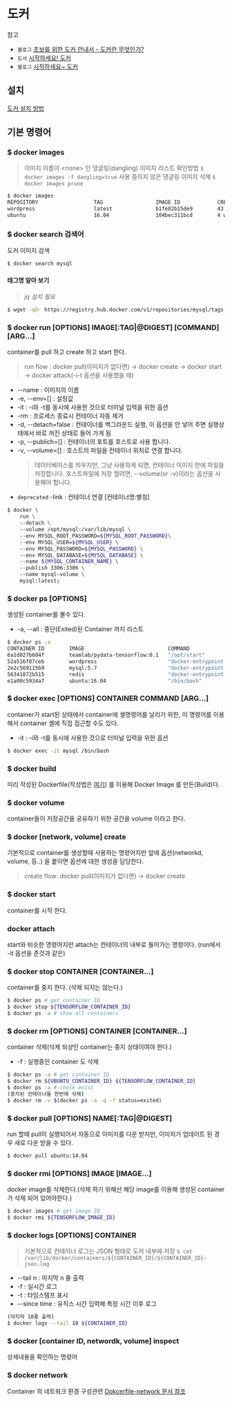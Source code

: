 도커
========

참고
- ``블로그`` [초보를 위한 도커 안내서 - 도커란 무엇인가?](https://subicura.com/2017/01/19/docker-guide-for-beginners-1.html)
- ``도서`` [시작하세요! 도커](http://www.kyobobook.co.kr/product/detailViewKor.laf?ejkGb=KOR&mallGb=KOR&barcode=9791158390617&orderClick=LAG&Kc=)
- ``블로그`` [시작하세요~ 도커](http://www.pyrasis.com/book/DockerForTheReallyImpatient/)

## 설치
[도커 설치 방법](/Docker/Docker-설치.md)

## 기본 명령어

### $ docker images
> 이미지 이름이 \<none> 인 댕글링(dangling) 이미지 리스트 확인방법
> `$ docker images -f dangling=true`
> 사용 중이지 않은 댕글링 이미지 삭제
> `$ docker images prune`

```sh
$ docker images
REPOSITORY                  TAG                 IMAGE ID            CREATED             SIZE
wordpress                   latest              b1fe82b15de9        43 hours ago        400.2 MB
ubuntu                      16.04               104bec311bcd        4 weeks ago         129 MB
```

### $ docker search 검색어
도커 이미지 검색

```bash
$ docker search mysql
```

#### 태그명 알아 보기

> *jq 설치 필요*

```bash
$ wget -qO- https://registry.hub.docker.com/v1/repositories/mysql/tags | jq '.[].name'
```

### $ docker run [OPTIONS] IMAGE[:TAG|@DIGEST] [COMMAND] [ARG...]
container를 pull 하고 create 하고 start 한다.
> run flow : docker pull(이미지가 없다면) -> docker create -> docker start -> docker attack(-i-t 옵션을 사용했을 때)

- --name : 이미지의 이름
- -e, --env=[] : 설정값
- -it : -i와 -t를 동시에 사용한 것으로 터미널 입력을 위한 옵션
- -rm : 프로세스 종료시 컨테이너 자동 제거
- -d, --detach=false : 컨테이너를 백그라운드 실행, 이 옵션을 안 넣어 주면 실행상태에서 바로 꺼진 상태로 들어 가게 됨
- -p, --publich=[] : 컨테이너의 포트를 호스트로 사용 합니다.
- -v, --volume=[] : 호스트의 파일을 컨테이너 위치로 연결 합니다.
    > 데이터베이스를 띄우지만, 그냥 사용하게 되면, 컨테이너 이미지 안에 파일을 저장합니다.
    > 호스트파일에 저장 할려면, --volume(or -v)이라는 옵션을 사용해야 합니다.
- ``deprecated`` -link : 컨테이너 연결 [컨테이너명:별칭]
```bash
$ docker \ 
    run \ 
    --detach \ 
    --volume /opt/mysql:/var/lib/mysql \ 
    --env MYSQL_ROOT_PASSWORD=${MYSQL_ROOT_PASSWORD}\ 
    --env MYSQL_USER=${MYSQL_USER} \ 
    --env MYSQL_PASSWORD=${MYSQL_PASSWORD} \ 
    --env MYSQL_DATABASE=${MYSQL_DATABASE} \ 
    --name ${MYSQL_CONTAINER_NAME} \ 
    --publish 3306:3306 \ 
    --name mysql-volume \ 
    mysql:latest;
```

### $ docker ps [OPTIONS]
생성된 container를 볼수 있다.

- -a, --all : 중단(Exited)된 Container 까지 리스트

```sh
$ docker ps -a
CONTAINER ID        IMAGE                           COMMAND                  CREATED             STATUS                      PORTS                                                    NAMES
6a1d027b604f        teamlab/pydata-tensorflow:0.1   "/opt/start"             2 minutes ago       Up 2 minutes                0.0.0.0:6006->6006/tcp, 22/tcp, 0.0.0.0:8888->8888/tcp   desperate_keller
52a516f87ceb        wordpress                       "docker-entrypoint.sh"   9 minutes ago       Up 9 minutes                0.0.0.0:8080->80/tcp                                     happy_curran
2e2c569115b9        mysql:5.7                       "docker-entrypoint.sh"   10 minutes ago      Up 10 minutes               0.0.0.0:3306->3306/tcp                                   mysql
56341072b515        redis                           "docker-entrypoint.sh"   18 minutes ago      Up 10 minutes               0.0.0.0:1234->6379/tcp                                   furious_tesla
e1a00c5934a7        ubuntu:16.04                    "/bin/bash"              32 minutes ago      Exited (0) 32 minutes ago                                                            berserk_visvesvaraya
```

### $ docker exec [OPTIONS] CONTAINER COMMAND [ARG...]
container가 start된 상태에서 container에 셸명령어를 날리기 위한, 이 명령어를 이용해서 container 셸에 직접 접근할 수도 있다.

- -it : -i와 -t를 동시에 사용한 것으로 터미널 입력을 위한 옵션

```sh
$ docker exec -it mysql /bin/bash
```

### $ docker build
미리 작성된 Dockerfile(작성법은 [여기](./Dockerfile-작성법.md)) 를 이용해 Docker Image 를 만든(Build)다.

### $ docker volume
container들이 저장공간을 공유하기 위한 공간을 volume 이라고 한다.

### $ docker [network, volume] create
기본적으로 container를 생성할때 사용하는 명령어지만 앞에 옵션(networkd, volume, 등..) 을 붙이면 옵션에 대한 생성을 담당한다.
> create flow: docker pull(이미지가 없다면) -> docker create

### $ docker start
container를 시작 한다.

### docker attach
start와 비슷한 명령어지만 attach는 컨테이너의 내부로 들어가는 명령어다. (run에서 -it 옵션을 준것과 같은)

### $ docker stop CONTAINER [CONTAINER...]
container를 중지 한다. (삭제 되지는 않는다.)

```sh
$ docker ps # get container ID
$ docker stop ${TENSORFLOW_CONTAINER_ID}
$ docker ps -a # show all containers
```

### $ docker rm [OPTIONS] CONTAINER [CONTAINER...]
container 삭제(삭제 되상인 container는 중지 상태이여야 한다.)

- -f : 실행중인 container 도 삭제
```sh
$ docker ps -a # get container ID
$ docker rm ${UBUNTU_CONTAINER_ID} ${TENSORFLOW_CONTAINER_ID}
$ docker ps -a # check exist
(중지된 컨테이너들 한번에 삭제)
$ docker rm -v $(docker ps -a -q -f status=exited)
```

### $ docker pull [OPTIONS] NAME[:TAG|@DIGEST]
run 할때 pull이 실행되어서 자동으로 이미지를 다운 받지만, 이미지가 업데이트 된 경우 새로 다운 받을 수 있다.

```sh
$ docker pull ubuntu:14.04
```

### $ docker rmi [OPTIONS] IMAGE [IMAGE...]
docker image를 삭제한다.(삭제 하기 위해선 해당 image를 이용해 생성된 container가 삭제 되어 있어야한다.)
```sh
$ docker images # get image ID
$ docker rmi ${TENSORFLOW_IMAGE_ID}
```

### $ docker logs [OPTIONS] CONTAINER
> 기본적으로 컨테이너 로그는 JSON 형태로 도커 내부에 저장
> `$ cat /var/lib/docker/containers/${CONTAINER_ID}/${CONTAINER_ID}-json.log`
- --tail n : 마지막 n 줄 출력
- -f : 실시간 로그
- -t : 타임스템프 표시
- --since time : 유직스 시간 입력해 특정 시간 이후 로그

```sh
(마지막 10줄 출력)
$ docker logs --tail 10 ${CONTAINER_ID}
```

### $ docker [container ID, networdk, volume] inspect
상세내용을 확인하는 명령어

### $ docker network
Container 의 네트워크 환경 구성관련
[Dokcerfile-network 문서 참조](./Docker-network.md)